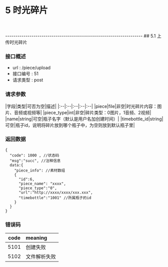 # 5 时光碎片

<br>
<br>
--------------------------------------------------------------------   
## 5.1 上传时光碎片

### 接口概述

* url : /piece/upload
* 接口编号 : 51
* 请求类型 : post


### 请求参数


|字段|类型|可否为空|描述|
|:--|:--|:--|:--|:--|
|piece|file|非空|时光碎片内容：图片、音频或视频等|
|piece_type|int|非空|碎片类型：0图片，1音频、2视频|
|name|string|可空|瓶子名字（默认是用户名加创建时间）|
|timebottle_id|string|可空|瓶子id，说明将碎片放到哪个瓶子中，为空则放到默认瓶子里|


### 返回数据

```
{
  "code": 1000 , //状态码
  "msg":"succ", //注释信息
  data:{
    "piece_info": //素材数组
    {
      "id":6,
      "piece_name": "xxxx",
      "piece_type":"0",
      "url":"http://xxxx/xxxx/xxx.xxx",
      "timebottle":"1001" //所属瓶子的id
    }
  }
}
```

### 错误码

|code|meaning|
|:--:|:--|
|5101|创建失败|
|5102|文件解析失败|
